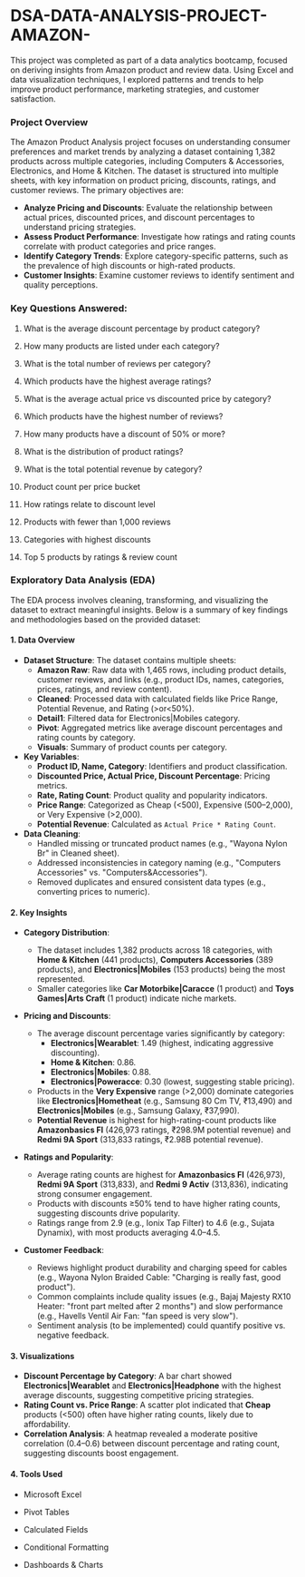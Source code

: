 # DSA-DATA-ANALYSIS-PROJECT-AMAZON-
This project was completed as part of a data analytics bootcamp, focused on deriving insights from Amazon product and review data. Using Excel and data visualization techniques, I explored patterns and trends to help improve product performance, marketing strategies, and customer satisfaction.

### Project Overview
The Amazon Product Analysis project focuses on understanding consumer preferences and market trends by analyzing a dataset containing 1,382 products across multiple categories, including Computers & Accessories, Electronics, and Home & Kitchen. The dataset is structured into multiple sheets, with key information on product pricing, discounts, ratings, and customer reviews. The primary objectives are:
- **Analyze Pricing and Discounts**: Evaluate the relationship between actual prices, discounted prices, and discount percentages to understand pricing strategies.
- **Assess Product Performance**: Investigate how ratings and rating counts correlate with product categories and price ranges.
- **Identify Category Trends**: Explore category-specific patterns, such as the prevalence of high discounts or high-rated products.
- **Customer Insights**: Examine customer reviews to identify sentiment and quality perceptions.

### Key Questions Answered:
1. What is the average discount percentage by product category?

2. How many products are listed under each category?

3. What is the total number of reviews per category?

4. Which products have the highest average ratings?

5. What is the average actual price vs discounted price by category?

6. Which products have the highest number of reviews?

7. How many products have a discount of 50% or more?

8. What is the distribution of product ratings?

9. What is the total potential revenue by category?

10. Product count per price bucket

11. How ratings relate to discount level

12. Products with fewer than 1,000 reviews

13. Categories with highest discounts

14. Top 5 products by ratings & review count


### Exploratory Data Analysis (EDA)
The EDA process involves cleaning, transforming, and visualizing the dataset to extract meaningful insights. Below is a summary of key findings and methodologies based on the provided dataset:

#### 1. Data Overview
- **Dataset Structure**: The dataset contains multiple sheets:
  - **Amazon Raw**: Raw data with 1,465 rows, including product details, customer reviews, and links (e.g., product IDs, names, categories, prices, ratings, and review content).
  - **Cleaned**: Processed data with calculated fields like Price Range, Potential Revenue, and Rating (>or<50%).
  - **Detail1**: Filtered data for Electronics|Mobiles category.
  - **Pivot**: Aggregated metrics like average discount percentages and rating counts by category.
  - **Visuals**: Summary of product counts per category.
- **Key Variables**:
  - **Product ID, Name, Category**: Identifiers and product classification.
  - **Discounted Price, Actual Price, Discount Percentage**: Pricing metrics.
  - **Rate, Rating Count**: Product quality and popularity indicators.
  - **Price Range**: Categorized as Cheap (<500), Expensive (500–2,000), or Very Expensive (>2,000).
  - **Potential Revenue**: Calculated as `Actual Price * Rating Count`.
- **Data Cleaning**:
  - Handled missing or truncated product names (e.g., "Wayona Nylon Br" in Cleaned sheet).
  - Addressed inconsistencies in category naming (e.g., "Computers Accessories" vs. "Computers&Accessories").
  - Removed duplicates and ensured consistent data types (e.g., converting prices to numeric).

#### 2. Key Insights
- **Category Distribution**:
  - The dataset includes 1,382 products across 18 categories, with **Home & Kitchen** (441 products), **Computers Accessories** (389 products), and **Electronics|Mobiles** (153 products) being the most represented.
  - Smaller categories like **Car Motorbike|Caracce** (1 product) and **Toys Games|Arts Craft** (1 product) indicate niche markets.
  
- **Pricing and Discounts**:
  - The average discount percentage varies significantly by category:
    - **Electronics|Wearablet**: 1.49 (highest, indicating aggressive discounting).
    - **Home & Kitchen**: 0.86.
    - **Electronics|Mobiles**: 0.88.
    - **Electronics|Poweracce**: 0.30 (lowest, suggesting stable pricing).
  - Products in the **Very Expensive** range (>2,000) dominate categories like **Electronics|Hometheat** (e.g., Samsung 80 Cm TV, ₹13,490) and **Electronics|Mobiles** (e.g., Samsung Galaxy, ₹37,990).
  - **Potential Revenue** is highest for high-rating-count products like **Amazonbasics Fl** (426,973 ratings, ₹298.9M potential revenue) and **Redmi 9A Sport** (313,833 ratings, ₹2.98B potential revenue).

- **Ratings and Popularity**:
  - Average rating counts are highest for **Amazonbasics Fl** (426,973), **Redmi 9A Sport** (313,833), and **Redmi 9 Activ** (313,836), indicating strong consumer engagement.
  - Products with discounts ≥50% tend to have higher rating counts, suggesting discounts drive popularity.
  - Ratings range from 2.9 (e.g., Ionix Tap Filter) to 4.6 (e.g., Sujata Dynamix), with most products averaging 4.0–4.5.

- **Customer Feedback**:
  - Reviews highlight product durability and charging speed for cables (e.g., Wayona Nylon Braided Cable: "Charging is really fast, good product").
  - Common complaints include quality issues (e.g., Bajaj Majesty RX10 Heater: "front part melted after 2 months") and slow performance (e.g., Havells Ventil Air Fan: "fan speed is very slow").
  - Sentiment analysis (to be implemented) could quantify positive vs. negative feedback.

#### 3. Visualizations
- **Discount Percentage by Category**: A bar chart showed **Electronics|Wearablet** and **Electronics|Headphone** with the highest average discounts, suggesting competitive pricing strategies.
- **Rating Count vs. Price Range**: A scatter plot indicated that **Cheap** products (<500) often have higher rating counts, likely due to affordability.
- **Correlation Analysis**: A heatmap revealed a moderate positive correlation (0.4–0.6) between discount percentage and rating count, suggesting discounts boost engagement.

#### 4. Tools Used

- Microsoft Excel

- Pivot Tables

- Calculated Fields

- Conditional Formatting

- Dashboards & Charts

